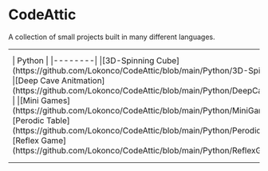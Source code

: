 # CodeAttic
A collection of small projects built in many different languages.
<table>
<tr>
<td>
| Python |
|--------|
|[3D-Spinning Cube](https://github.com/Lokonco/CodeAttic/blob/main/Python/3D-SpinningCube.py) |
|[Deep Cave Anitmation](https://github.com/Lokonco/CodeAttic/blob/main/Python/DeepCaveAnimation.py) |
|[Mini Games](https://github.com/Lokonco/CodeAttic/blob/main/Python/MiniGames.py) |
|[Perodic Table](https://github.com/Lokonco/CodeAttic/blob/main/Python/PerodicTable.py) |
|[Reflex Game](https://github.com/Lokonco/CodeAttic/blob/main/Python/ReflexGame.py) |
</td>
  
<td>
| C++ |
|-----|
|[Ceaser Cypher](https://github.com/Lokonco/CodeAttic/blob/main/C%2B%2B/CeaserCypher.cpp)    |
|[Cho-Han](https://github.com/Lokonco/CodeAttic/blob/main/C%2B%2B/Cho-Han.cpp)     |
|[RainFall Data](https://github.com/Lokonco/CodeAttic/blob/main/C%2B%2B/rainfalldata.cpp)     |
|[Rot 13 Decypher](https://github.com/Lokonco/CodeAttic/blob/main/C%2B%2B/rot13Decypher.cpp)     |
|[RockPaperScissor](https://github.com/Lokonco/CodeAttic/blob/main/C%2B%2B/rps.cpp)     |
|[Simple Timer](https://github.com/Lokonco/CodeAttic/blob/main/C%2B%2B/simpletimer.cpp)     |
</td>

</tr>
</table>
